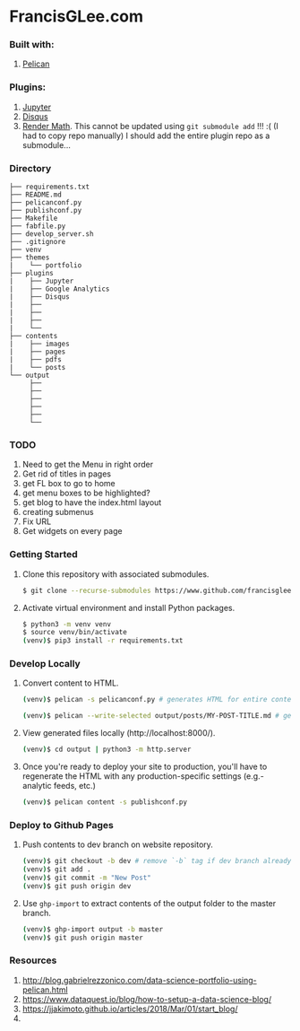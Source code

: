 # FrancisGLee.com

### Built with:

1.  [Pelican](https://blog.getpelican.com/)

### Plugins:

1.  [Jupyter](https://github.com/danielfrg/pelican-ipynb)
2.  [Disqus](https://github.com/getpelican/pelican-plugins/tree/master/disqus_static)
3.  [Render Math](https://github.com/getpelican/pelican-plugins/tree/master/render_math). This cannot be updated using `git submodule add` !!! :( (I had to copy repo manually) I should add the entire plugin repo as a submodule...

### Directory

```
├── requirements.txt
├── README.md
├── pelicanconf.py
├── publishconf.py
├── Makefile
├── fabfile.py
├── develop_server.sh
├── .gitignore
├── venv
├── themes
|    └── portfolio
├── plugins
|    ├── Jupyter
|    ├── Google Analytics
|    ├── Disqus
|    ├──
|    ├──
|    ├──
|    └──
├── contents
|    ├── images
|    ├── pages
|    ├── pdfs
|    └── posts
└── output
     ├──
     ├──
     ├──
     ├──
     ├──
     └──
```

### TODO

1.  Need to get the Menu in right order
2.  Get rid of titles in pages
3.  get FL box to go to home
4.  get menu boxes to be highlighted?
5.  get blog to have the index.html layout
6.  creating submenus
7.  Fix URL
8.  Get widgets on every page

### Getting Started

1.  Clone this repository with associated submodules.

    ```bash
    $ git clone --recurse-submodules https://www.github.com/francisglee/francisglee.github.io
    ```

2.  Activate virtual environment and install Python packages.

    ```bash
    $ python3 -m venv venv
    $ source venv/bin/activate
    (venv)$ pip3 install -r requirements.txt
    ```

### Develop Locally

1.  Convert content to HTML.

    ```bash
    (venv)$ pelican -s pelicanconf.py # generates HTML for entire content
    ```

    ```bash
    (venv)$ pelican --write-selected output/posts/MY-POST-TITLE.md # generates HTML for single article, MY-POST-TITLE
    ```

2.  View generated files locally (http://localhost:8000/).

    ```bash
    (venv)$ cd output | python3 -m http.server
    ```

3.  Once you're ready to deploy your site to production, you'll have to regenerate the HTML with any production-specific settings (e.g.- analytic feeds, etc.)

    ```bash
    (venv)$ pelican content -s publishconf.py
    ```

### Deploy to Github Pages

1.  Push contents to dev branch on website repository.

    ```bash
    (venv)$ git checkout -b dev # remove `-b` tag if dev branch already exists.
    (venv)$ git add .
    (venv)$ git commit -m "New Post"
    (venv)$ git push origin dev
    ```

2.  Use `ghp-import` to extract contents of the output folder to the master branch.

    ```bash
    (venv)$ ghp-import output -b master
    (venv)$ git push origin master
    ```

### Resources

1. http://blog.gabrielrezzonico.com/data-science-portfolio-using-pelican.html
2. https://www.dataquest.io/blog/how-to-setup-a-data-science-blog/
3. https://jjakimoto.github.io/articles/2018/Mar/01/start_blog/
4. 